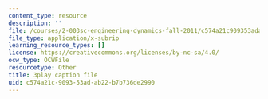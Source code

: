 ```yaml
---
content_type: resource
description: ''
file: /courses/2-003sc-engineering-dynamics-fall-2011/c574a21c909353adab22b7b736de2990_9CPA6WG6mRo.srt
file_type: application/x-subrip
learning_resource_types: []
license: https://creativecommons.org/licenses/by-nc-sa/4.0/
ocw_type: OCWFile
resourcetype: Other
title: 3play caption file
uid: c574a21c-9093-53ad-ab22-b7b736de2990
---
```

